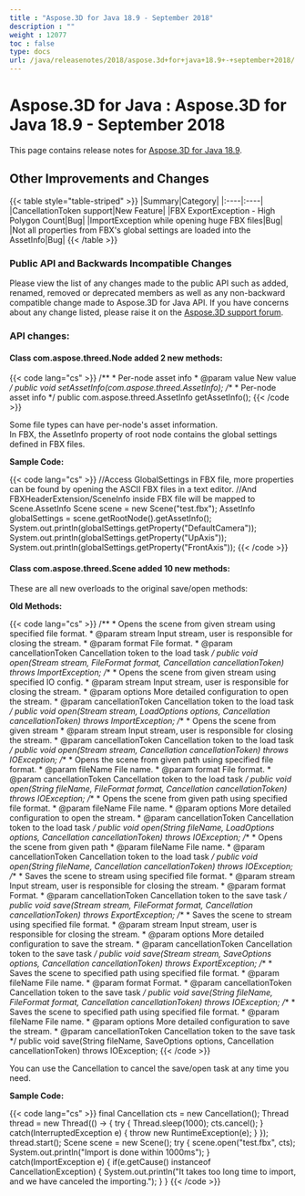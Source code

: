 ```yaml
---
title : "Aspose.3D for Java 18.9 - September 2018" 
description : "" 
weight : 12077 
toc : false
type: docs
url: /java/releasenotes/2018/aspose.3d+for+java+18.9+-+september+2018/
---
```


# Aspose.3D for Java : Aspose.3D for Java 18.9 - September 2018


This page contains release notes for [Aspose.3D for Java 18.9](https://repository.aspose.com/repo/com/aspose/aspose-3d/18.9/).

## Other Improvements and Changes

{{< table style="table-striped" >}}
|Summary|Category|
|:----|:----|
|CancellationToken support|New Feature|
|FBX ExportException - High Polygon Count|Bug|
|ImportException while opening huge FBX files|Bug|
|Not all properties from FBX's global settings are loaded into the AssetInfo|Bug|
{{< /table >}}

### Public API and Backwards Incompatible Changes

Please view the list of any changes made to the public API such as added, renamed, removed or deprecated members as well as any non-backward compatible change made to Aspose.3D for Java API. If you have concerns about any change listed, please raise it on the [Aspose.3D support forum](https://forum.aspose.com/c/3d).

### API changes:

#### Class com.aspose.threed.Node added 2 new methods:

{{< code lang="cs" >}}
    /**
     * Per-node asset info
     * @param value New value
     */
    public void setAssetInfo(com.aspose.threed.AssetInfo);
    /**
     * Per-node asset info
     */
    public com.aspose.threed.AssetInfo getAssetInfo();
{{< /code >}}

  
Some file types can have per-node's asset information.  
In FBX, the AssetInfo property of root node contains the global settings defined in FBX files.

**Sample Code:**

{{< code lang="cs" >}}
        //Access GlobalSettings in FBX file, more properties can be found by opening the ASCII FBX files in a text editor.
        //And FBXHeaderExtension/SceneInfo inside FBX file will be mapped to Scene.AssetInfo
        Scene scene = new Scene("test.fbx");
        AssetInfo globalSettings = scene.getRootNode().getAssetInfo();
        System.out.println(globalSettings.getProperty("DefaultCamera"));
        System.out.println(globalSettings.getProperty("UpAxis"));
        System.out.println(globalSettings.getProperty("FrontAxis"));
{{< /code >}}

#### Class com.aspose.threed.Scene added 10 new methods:

These are all new overloads to the original save/open methods:

**Old Methods:**

{{< code lang="cs" >}}
    /**
     * Opens the scene from given stream using specified file format.
     * @param stream Input stream, user is responsible for closing the stream.
     * @param format File format.
     * @param cancellationToken Cancellation token to the load task
     */
    public void open(Stream stream, FileFormat format, Cancellation cancellationToken)
        throws ImportException;
    /**
     * Opens the scene from given stream using specified IO config.
     * @param stream Input stream, user is responsible for closing the stream.
     * @param options More detailed configuration to open the stream.
     * @param cancellationToken Cancellation token to the load task
     */
    public void open(Stream stream, LoadOptions options, Cancellation cancellationToken)
        throws ImportException;
    /**
     * Opens the scene from given stream
     * @param stream Input stream, user is responsible for closing the stream.
     * @param cancellationToken Cancellation token to the load task
     */
    public void open(Stream stream, Cancellation cancellationToken)
        throws IOException;
    /**
     * Opens the scene from given path using specified file format.
     * @param fileName File name.
     * @param format File format.
     * @param cancellationToken Cancellation token to the load task
     */
    public void open(String fileName, FileFormat format, Cancellation cancellationToken)
        throws IOException;
    /**
     * Opens the scene from given path using specified file format.
     * @param fileName File name.
     * @param options More detailed configuration to open the stream.
     * @param cancellationToken Cancellation token to the load task
     */
    public void open(String fileName, LoadOptions options, Cancellation cancellationToken)
        throws IOException;
    /**
     * Opens the scene from given path
     * @param fileName File name.
     * @param cancellationToken Cancellation token to the load task
     */
    public void open(String fileName, Cancellation cancellationToken)
        throws IOException;
    /**
     * Saves the scene to stream using specified file format.
     * @param stream Input stream, user is responsible for closing the stream.
     * @param format Format.
     * @param cancellationToken Cancellation token to the save task
     */
    public void save(Stream stream, FileFormat format, Cancellation cancellationToken)
        throws ExportException;
    /**
     * Saves the scene to stream using specified file format.
     * @param stream Input stream, user is responsible for closing the stream.
     * @param options More detailed configuration to save the stream.
     * @param cancellationToken Cancellation token to the save task
     */
    public void save(Stream stream, SaveOptions options, Cancellation cancellationToken)
        throws ExportException;
    /**
     * Saves the scene to specified path using specified file format.
     * @param fileName File name.
     * @param format Format.
     * @param cancellationToken Cancellation token to the save task
     */
    public void save(String fileName, FileFormat format, Cancellation cancellationToken)
        throws IOException;
    /**
     * Saves the scene to specified path using specified file format.
     * @param fileName File name.
     * @param options More detailed configuration to save the stream.
     * @param cancellationToken Cancellation token to the save task
     */
    public void save(String fileName, SaveOptions options, Cancellation cancellationToken)
        throws IOException;
{{< /code >}}

You can use the Cancellation to cancel the save/open task at any time you need.  

**Sample Code:**

{{< code lang="cs" >}}
        final Cancellation cts = new Cancellation();
        Thread thread = new Thread(() -> {
            try {
                Thread.sleep(1000);
                cts.cancel();
            } catch(InterruptedException e) {
                throw new RuntimeException(e);
            }
        });
        thread.start();
        Scene scene = new Scene();
        try {
            scene.open("test.fbx", cts);
            System.out.println("Import is done within 1000ms");
        } catch(ImportException e) {
            if(e.getCause() instanceof CancellationException) {
                System.out.println("It takes too long time to import, and we have canceled the importing.");
            }
        }
{{< /code >}}

  

